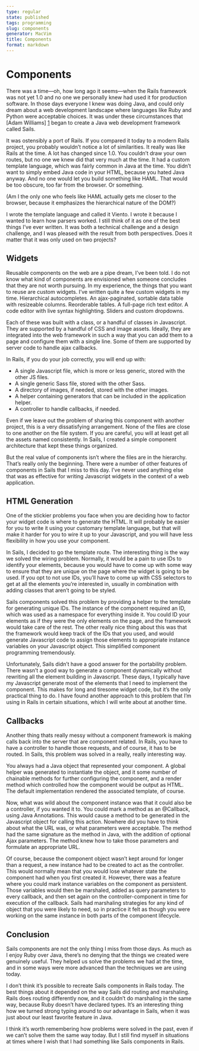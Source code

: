 ```yaml
---
type: regular
state: published
tags: programming
slug: components
generator: MacVim
title: Components
format: markdown
---
```


Components
==========

There was a time—oh, how long ago it seems—when the Rails framework was not yet
1.0 and no one we personally knew had used it for production software. In those
days everyone I knew was doing Java, and could only dream about a web
development landscape where languages like Ruby and Python were acceptable
choices. It was under these circumstances that [Adam Williams] [1] began to create a
Java web development framework called Sails.

  [1]: http://thewilliams.ws

It was ostensibly a port of Rails. If you compared it today to a modern Rails
project, you probably wouldn’t notice a lot of similarities. It really was like
Rails at the time. A lot has changed since 1.0. You couldn’t draw your own
routes, but no one we knew did that very much at the time. It had a custom
template language, which was fairly common in Java at the time. You didn’t want
to simply embed Java code in your HTML, because you hated Java anyway. And no
one would let you build something like HAML. That would be too obscure, too far
from the browser. Or something.

(Am I the only one who feels like HAML actually gets me closer to the browser,
because it emphasizes the hierarchical nature of the DOM?)

I wrote the template language and called it Viento. I wrote it because I wanted
to learn how parsers worked. I still think of it as one of the best things I’ve
ever written. It was both a technical challenge and a design challenge, and I
was pleased with the result from both perspectives. Does it matter that it was
only used on two projects?

Widgets
-------

Reusable components on the web are a pipe dream, I’ve been told. I do not know
what kind of components are envisioned when someone concludes that they are not
worth pursuing. In my experience, the things that you want to reuse are custom
widgets. I’ve written quite a few custom widgets in my time. Hierarchical
autocompletes. An ajax-paginated, sortable data table with resizeable columns.
Reorderable tables. A full-page rich text editor. A code editor with live
syntax highlighting. Sliders and custom dropdowns.

Each of these was built with a class, or a handful of classes in Javascript.
They are supported by a handful of CSS and image assets. Ideally, they are
integrated into the web framework in such a way that you can add them to a page
and configure them with a single line. Some of them are supported by server
code to handle ajax callbacks.

In Rails, if you do your job correctly, you will end up with:

  * A single Javascript file, which is more or less generic, stored with the other JS files.
  * A single generic Sass file, stored with the other Sass.
  * A directory of images, if needed, stored with the other images.
  * A helper containing generators that can be included in the application helper.
  * A controller to handle callbacks, if needed.

Even if we leave out the problem of sharing this component with another
project, this is a very dissatisfying arrangement. None of the files are close
to one another on the file system. If you are careful, you will at least get
all the assets named consistently. In Sails, I created a simple component
architecture that kept these things organized.

But the real value of components isn’t where the files are in the hierarchy.
That’s really only the beginning. There were a number of other features of
components in Sails that I miss to this day. I’ve never used anything else that
was as effective for writing Javascript widgets in the context of a web
application.

HTML Generation
---------------

One of the stickier problems you face when you are deciding how to factor your
widget code is where to generate the HTML. It will probably be easier for you
to write it using your customary template language, but that will make it
harder for you to wire it up to your Javascript, and you will have less
flexibility in how you use your component.

In Sails, I decided to go the template route. The interesting thing is the way
we solved the wiring problem. Normally, it would be a pain to use IDs to
identify your elements, because you would have to come up with some way to
ensure that they are unique on the page where the widget is going to be used.
If you opt to not use IDs, you’ll have to come up with CSS selectors to get at
all the elements you’re interested in, usually in combination with adding
classes that aren’t going to be styled.

Sails components solved this problem by providing a helper to the template for
generating unique IDs. The instance of the component required an ID, which was
used as a namespace for everything inside it. You could ID your elements as if
they were the only elements on the page, and the framework would take care of
the rest. The other really nice thing about this was that the framework would
keep track of the IDs that you used, and would generate Javascript code to
assign those elements to appropriate instance variables on your Javascript
object. This simplified component programming tremendously.

Unfortunately, Sails didn’t have a good answer for the portability problem.
There wasn’t a good way to generate a component dynamically without rewriting
all the element building in Javascript. These days, I typically have my
Javascript generate most of the elements that I need to implement the
component. This makes for long and tiresome widget code, but it’s the only
practical thing to do. I have found another approach to this problem that I’m
using in Rails in certain situations, which I will write about at another time.

Callbacks
---------

Another thing thats really messy without a component framework is making calls
back into the server that are component related. In Rails, you have to have a
controller to handle those requests, and of course, it has to be routed. In
Sails, this problem was solved in a really, really interesting way.

You always had a Java object that represented your component. A global helper
was generated to instantiate the object, and it some number of chainable
methods for further configuring the component, and a render method which
controlled how the component would be output as HTML. The default
implementation rendered the associated template, of course.

Now, what was wild about the component instance was that it could also be a
controller, if you wanted it to. You could mark a method as an @Callback, using
Java Annotations. This would cause a method to be generated in the Javascript
object for calling this action. Nowhere did you have to think about what the
URL was, or what parameters were acceptable. The method had the same signature
as the method in Java, with the addition of optional Ajax parameters. The
method knew how to take those parameters and formulate an appropriate URL.

Of course, because the component object wasn’t kept around for longer than a
request, a new instance had to be created to act as the controller. This would
normally mean that you would lose whatever state the component had when you
first created it. However, there was a feature where you could mark instance
variables on the component as persistent. Those variables would then be
marshaled, added as query parameters to every callback, and then set again on
the controller-component in time for execution of the callback. Sails had
marshaling strategies for any kind of object that you were likely to need, so
in practice it felt as though you were working on the same instance in both
parts of the component lifecycle.

Conclusion
----------

Sails components are not the only thing I miss from those days. As much as I
enjoy Ruby over Java, there’s no denying that the things we created were
genuinely useful. They helped us solve the problems we had at the time, and in
some ways were more advanced than the techniques we are using today.

I don’t think it’s possible to recreate Sails components in Rails today. The
best things about it depended on the way Sails did routing and marshaling.
Rails does routing differently now, and it couldn’t do marshaling in the same
way, because Ruby doesn’t have declared types. It’s an interesting thing how we
turned strong typing around to our advantage in Sails, when it was just about
our least favorite feature in Java.

I think it’s worth remembering how problems were solved in the past, even if we
can’t solve them the same way today. But I still find myself in situations at
times where I wish that I had something like Sails components in Rails.

